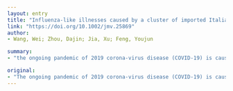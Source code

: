 ```yaml
---
layout: entry
title: "Influenza-like illnesses caused by a cluster of imported Italian COVID-19"
link: "https://doi.org/10.1002/jmv.25869"
author:
- Wang, Wei; Zhou, Dajin; Jia, Xu; Feng, Youjun

summary:
- "the ongoing pandemic of 2019 corona-virus disease (COVID-19) is caused by an emerging family of SARS-CoV-2. Of all eight patients, 7 consistently display cough, a representative sign of influenza-like illness (ILI), and the remaining one is a cryptic case. This further our understanding a full spectrum of COVID19 repertoire. We report a cluster of Italian COV-2 imported to Lishui City, China."

original:
- "The ongoing pandemic of 2019 corona-virus disease (COVID-19) is caused by an emerging family of SARS-CoV-2, threatening human health worldwide. Here we report a cluster of Italian COVID-19 imported to Lishui City, China. Of all the eight patients, 7 consistently display cough, a representative sign of influenza-like illness (ILI), and the remaining one is a cryptic case. This further our understanding a full spectrum of COVID-19 repertoire. This article is protected by copyright. All rights reserved."
---
```


